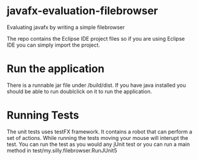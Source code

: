 # javafx-evaluation-filebrowser
Evaluating javafx by writing a simple filebrowser

The repo contains the Eclipse IDE project files so if you are using Eclipse IDE you can simply import the project.

# Run the application
There is a runnable jar file under /build/dist. If you have java installed you should be able to run doublclick on it to run the application.

# Running Tests
The unit tests uses testFX framework. It contains a robot that can perform a set of actions. While running the tests moving your mouse will interupt the test.
You can run the test as you would any jUnit test or you can run a main method in test/my.silly.filebrowser.RunJUnit5

